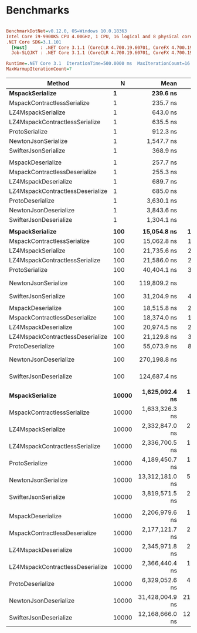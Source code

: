 # Benchmarks

```ini

BenchmarkDotNet=v0.12.0, OS=Windows 10.0.18363
Intel Core i9-9900KS CPU 4.00GHz, 1 CPU, 16 logical and 8 physical cores
.NET Core SDK=3.1.101
  [Host]     : .NET Core 3.1.1 (CoreCLR 4.700.19.60701, CoreFX 4.700.19.60801), X64 RyuJIT
  Job-SLQJKT : .NET Core 3.1.1 (CoreCLR 4.700.19.60701, CoreFX 4.700.19.60801), X64 RyuJIT

Runtime=.NET Core 3.1  IterationTime=500.0000 ms  MaxIterationCount=16
MaxWarmupIterationCount=7

```

| Method                           | N         |               Mean |            Error |           StdDev |    Ratio |  RatioSD |      ByteSize |        Gen 0 |        Gen 1 |        Gen 2 |    Allocated |
| -------------------------------- | --------- | -----------------: | ---------------: | ---------------: | -------: | -------: | ------------: | -----------: | -----------: | -----------: | -----------: |
| **MspackSerialize**              | **1**     |       **239.6 ns** |      **2.85 ns** |      **2.66 ns** | **1.00** | **0.00** |      **68 B** |   **0.0114** |        **-** |        **-** |     **96 B** |
| MspackContractlessSerialize      | 1         |           235.7 ns |          2.30 ns |          2.15 ns |     0.98 |     0.02 |          68 B |       0.0112 |            - |            - |         96 B |
| LZ4MspackSerialize               | 1         |           643.0 ns |          8.23 ns |          7.70 ns |     2.68 |     0.04 |          79 B |       0.0113 |            - |            - |        104 B |
| LZ4MspackContractlessSerialize   | 1         |           635.5 ns |          6.22 ns |          5.82 ns |     2.65 |     0.04 |          79 B |       0.0114 |            - |            - |        104 B |
| ProtoSerialize                   | 1         |           912.3 ns |         12.12 ns |         11.34 ns |     3.81 |     0.06 |          76 B |       0.0825 |            - |            - |        696 B |
| NewtonJsonSerialize              | 1         |         1,547.7 ns |         16.93 ns |         15.83 ns |     6.46 |     0.08 |         181 B |       0.2480 |            - |            - |       2096 B |
| SwifterJsonSerialize             | 1         |           368.9 ns |          4.54 ns |          4.03 ns |     1.54 |     0.02 |         176 B |       0.0715 |            - |            - |        600 B |
|                                  |           |                    |                  |                  |          |          |               |              |              |              |              |
| MspackDeserialize                | 1         |           257.7 ns |          2.50 ns |          2.34 ns |     1.00 |     0.00 |            1N |       0.0188 |            - |            - |        160 B |
| MspackContractlessDeserialize    | 1         |           255.3 ns |          2.47 ns |          2.31 ns |     0.99 |     0.01 |            1N |       0.0187 |            - |            - |        160 B |
| LZ4MspackDeserialize             | 1         |           689.7 ns |          5.58 ns |          5.22 ns |     2.68 |     0.03 |            1N |       0.0189 |            - |            - |        160 B |
| LZ4MspackContractlessDeserialize | 1         |           685.0 ns |          6.69 ns |          6.25 ns |     2.66 |     0.04 |            1N |       0.0178 |            - |            - |        160 B |
| ProtoDeserialize                 | 1         |         3,630.1 ns |         59.78 ns |         55.92 ns |    14.09 |     0.23 |            1N |       0.2923 |            - |            - |       2465 B |
| NewtonJsonDeserialize            | 1         |         3,843.6 ns |         64.08 ns |         56.80 ns |    14.90 |     0.28 |            1N |       0.3848 |            - |            - |       3264 B |
| SwifterJsonDeserialize           | 1         |         1,304.1 ns |         11.06 ns |          9.80 ns |     5.06 |     0.07 |            1N |       0.0496 |            - |            - |        432 B |
|                                  |           |                    |                  |                  |          |          |               |              |              |              |              |
| **MspackSerialize**              | **100**   |    **15,054.8 ns** |    **141.59 ns** |    **132.44 ns** | **1.00** | **0.00** |   **6.73 KB** |   **0.8036** |        **-** |        **-** |   **6912 B** |
| MspackContractlessSerialize      | 100       |        15,062.8 ns |        165.61 ns |        154.92 ns |     1.00 |     0.01 |       6.73 KB |       0.8208 |            - |            - |       6912 B |
| LZ4MspackSerialize               | 100       |        21,735.6 ns |        245.47 ns |        229.61 ns |     1.44 |     0.02 |       3.09 KB |       0.3405 |            - |            - |       3168 B |
| LZ4MspackContractlessSerialize   | 100       |        21,586.0 ns |        252.10 ns |        235.82 ns |     1.43 |     0.02 |       3.07 KB |       0.3395 |            - |            - |       3168 B |
| ProtoSerialize                   | 100       |        40,404.1 ns |        361.77 ns |        338.40 ns |     2.68 |     0.04 |        7.7 KB |       2.8752 |       0.1597 |            - |      24641 B |
| NewtonJsonSerialize              | 100       |       119,809.2 ns |      1,725.47 ns |      1,614.00 ns |     7.96 |     0.11 |      17.91 KB |      12.9564 |       2.5913 |            - |     109640 B |
| SwifterJsonSerialize             | 100       |        31,204.9 ns |        442.28 ns |        413.71 ns |     2.07 |     0.04 |       17.4 KB |       5.3994 |       0.5522 |            - |      45384 B |
|                                  |           |                    |                  |                  |          |          |               |              |              |              |              |
| MspackDeserialize                | 100       |        18,515.8 ns |        207.82 ns |        194.40 ns |     1.00 |     0.00 |          100N |       1.6129 |       0.1466 |            - |      13632 B |
| MspackContractlessDeserialize    | 100       |        18,374.0 ns |        187.25 ns |        175.15 ns |     0.99 |     0.01 |          100N |       1.5951 |       0.1088 |            - |      13632 B |
| LZ4MspackDeserialize             | 100       |        20,974.5 ns |        211.40 ns |        197.74 ns |     1.13 |     0.02 |          100N |       1.6026 |       0.1233 |            - |      13632 B |
| LZ4MspackContractlessDeserialize | 100       |        21,129.8 ns |        346.30 ns |        323.93 ns |     1.14 |     0.03 |          100N |       1.5908 |       0.1256 |            - |      13632 B |
| ProtoDeserialize                 | 100       |        55,073.9 ns |        875.05 ns |        818.52 ns |     2.97 |     0.05 |          100N |       3.7781 |       0.3238 |            - |      31653 B |
| NewtonJsonDeserialize            | 100       |       270,198.8 ns |      3,845.22 ns |      3,596.83 ns |    14.59 |     0.25 |          100N |       5.3879 |       0.5388 |            - |      46497 B |
| SwifterJsonDeserialize           | 100       |       124,687.4 ns |      1,229.75 ns |      1,150.31 ns |     6.73 |     0.09 |          100N |       3.7000 |       0.2467 |            - |      32120 B |
|                                  |           |                    |                  |                  |          |          |               |              |              |              |              |
| **MspackSerialize**              | **10000** | **1,625,092.4 ns** | **11,296.58 ns** | **10,014.12 ns** | **1.00** | **0.00** | **729.89 KB** | **165.5844** | **165.5844** | **165.5844** | **747465 B** |
| MspackContractlessSerialize      | 10000     |     1,633,326.3 ns |      5,259.76 ns |      4,919.98 ns |     1.01 |     0.01 |     729.89 KB |     165.5844 |     165.5844 |     165.5844 |     747439 B |
| LZ4MspackSerialize               | 10000     |     2,332,847.0 ns |     22,281.63 ns |     20,842.25 ns |     1.43 |     0.02 |     316.43 KB |      97.6744 |      97.6744 |      97.6744 |     324016 B |
| LZ4MspackContractlessSerialize   | 10000     |     2,336,700.5 ns |     17,538.54 ns |     16,405.56 ns |     1.44 |     0.01 |     315.51 KB |      96.3303 |      96.3303 |      96.3303 |     323584 B |
| ProtoSerialize                   | 10000     |     4,189,450.7 ns |     10,573.95 ns |      9,373.53 ns |     2.58 |     0.02 |     818.03 KB |     677.9661 |     677.9661 |     669.4915 |    3064386 B |
| NewtonJsonSerialize              | 10000     |    13,312,181.0 ns |     50,327.49 ns |     44,614.01 ns |     8.19 |     0.05 |       1.81 MB |    1184.2105 |     842.1053 |     473.6842 |    9671830 B |
| SwifterJsonSerialize             | 10000     |     3,819,571.5 ns |     25,986.71 ns |     21,700.08 ns |     2.35 |     0.01 |       1.76 MB |     363.6364 |     223.7762 |     223.7762 |    4641639 B |
|                                  |           |                    |                  |                  |          |          |               |              |              |              |              |
| MspackDeserialize                | 10000     |     2,206,979.6 ns |     19,862.68 ns |     18,579.57 ns |     1.00 |     0.00 |        10000N |     170.8333 |      83.3333 |            - |    1439245 B |
| MspackContractlessDeserialize    | 10000     |     2,177,121.7 ns |     25,202.24 ns |     23,574.20 ns |     0.99 |     0.01 |        10000N |     170.8333 |      83.3333 |            - |    1439245 B |
| LZ4MspackDeserialize             | 10000     |     2,345,971.8 ns |     29,229.16 ns |     27,340.97 ns |     1.06 |     0.01 |        10000N |     169.6429 |      84.8214 |            - |    1439242 B |
| LZ4MspackContractlessDeserialize | 10000     |     2,366,440.4 ns |     15,942.16 ns |     14,912.31 ns |     1.07 |     0.01 |        10000N |     169.6429 |      84.8214 |            - |    1439246 B |
| ProtoDeserialize                 | 10000     |     6,329,052.6 ns |     42,389.60 ns |     39,651.26 ns |     2.87 |     0.03 |        10000N |     450.0000 |     362.5000 |     200.0000 |    2876985 B |
| NewtonJsonDeserialize            | 10000     |    31,428,004.9 ns |    215,212.69 ns |    190,780.45 ns |    14.25 |     0.19 |        10000N |     562.5000 |     187.5000 |      62.5000 |    4499366 B |
| SwifterJsonDeserialize           | 10000     |    12,168,666.0 ns |    122,145.60 ns |    114,255.07 ns |     5.51 |     0.05 |        10000N |     365.8537 |     170.7317 |            - |    3065511 B |
